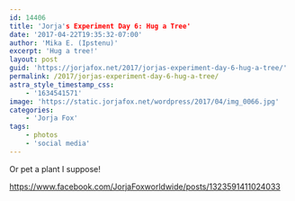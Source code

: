 ```yaml
---
id: 14406
title: 'Jorja's Experiment Day 6: Hug a Tree'
date: '2017-04-22T19:35:32-07:00'
author: 'Mika E. (Ipstenu)'
excerpt: 'Hug a tree!'
layout: post
guid: 'https://jorjafox.net/2017/jorjas-experiment-day-6-hug-a-tree/'
permalink: /2017/jorjas-experiment-day-6-hug-a-tree/
astra_style_timestamp_css:
    - '1634541571'
image: 'https://static.jorjafox.net/wordpress/2017/04/img_0066.jpg'
categories:
    - 'Jorja Fox'
tags:
    - photos
    - 'social media'
---
```


Or pet a plant I suppose!

https://www.facebook.com/JorjaFoxworldwide/posts/1323591411024033
